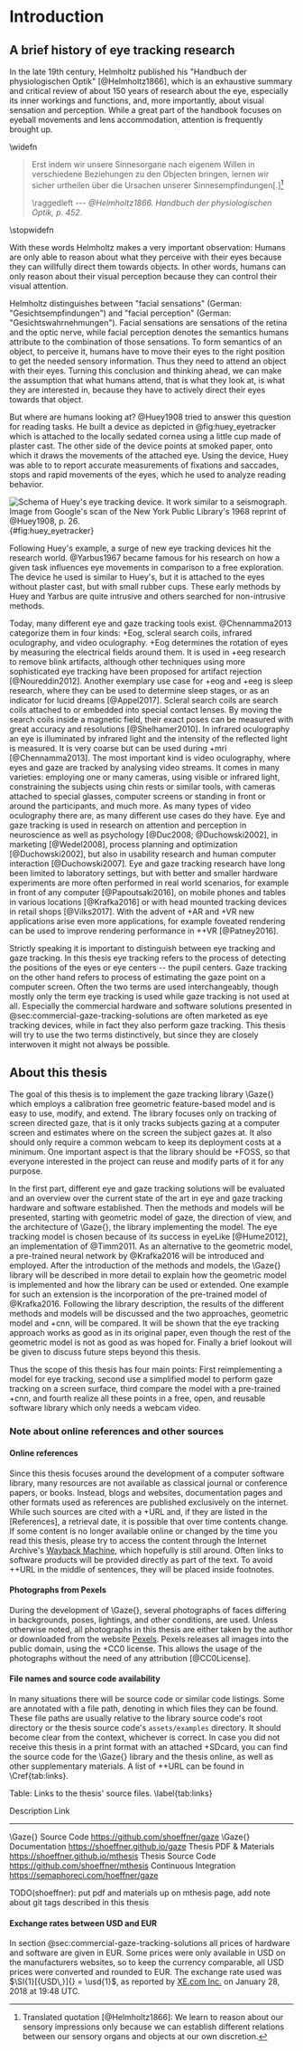 # Introduction

## A brief history of eye tracking research

In the late 19th century, Helmholtz published his "Handbuch der physiologischen
Optik" [@Helmholtz1866], which is an exhaustive summary and critical review of
about 150 years of research about the eye, especially its inner workings and
functions, and, more importantly, about visual sensation and perception. While
a great part of the handbook focuses on eyeball movements and lens
accommodation, attention is frequently brought up.

\widefn

> Erst indem wir unsere Sinnesorgane nach eigenem Willen in verschiedene
> Beziehungen zu den Objecten bringen, lernen wir sicher urtheilen über die
> Ursachen unserer Sinnesempfindungen\[.\][^translationhelmholtz]
>
> \raggedleft --- <cite>@Helmholtz1866. Handbuch der physiologischen Optik,
> p. 452.</cite>


[^translationhelmholtz]: Translated quotation [@Helmholtz1866]: We learn to
  reason about our sensory impressions only because we can establish different
  relations between our sensory organs and objects at our own discretion.

\stopwidefn

With these words Helmholtz makes a very important observation: Humans are
only able to reason about what they perceive with their eyes because they
can willfully direct them towards objects. In other words,
humans can only reason about their visual perception because they can control
their visual attention.

Helmholtz distinguishes between "facial sensations" (German:
"Gesichtsempfindungen") and "facial perception" (German:
"Gesichtswahrnehmungen"). Facial sensations are sensations of the retina and
the optic nerve, while facial perception denotes the semantics humans attribute
to the combination of those sensations. To form semantics of an object, to
perceive it, humans have to move their eyes to the right position to get the
needed sensory information. Thus they need to attend an object with their eyes.
Turning this conclusion and thinking ahead, we can make the assumption that
what humans attend, that is what they look at, is what they are interested in, because
they have to actively direct their eyes towards that object.

But where are humans looking at? @Huey1908 tried to answer this question for
reading tasks. He built a device as depicted in @fig:huey_eyetracker which is attached to
the locally sedated cornea using a little cup made of plaster cast. The other
side of the device points at smoked paper, onto which it draws the movements of
the attached eye. Using the device, Huey was able to to report accurate
measurements of fixations and saccades, stops and rapid movements of the
eyes, which he used to analyze reading behavior.

![Schema of Huey's eye tracking device. It work similar to a seismograph.
Image from Google's scan of the New York Public Library's 1968 reprint of
@Huey1908, p. 26.](huey_eyetracker.png){#fig:huey_eyetracker}

Following Huey's example, a surge of new eye tracking devices hit the research
world. @Yarbus1967 became famous for his research on how a given task
influences eye movements in comparison to a free exploration. The device he
used is similar to Huey's, but it is attached to the eyes without plaster cast,
but with small rubber cups. These early methods by Huey and Yarbus are quite
intrusive and others searched for non-intrusive methods.

Today, many different eye and gaze tracking tools exist. @Chennamma2013
categorize them in four kinds: +Eog, scleral search coils, infrared
oculography, and video oculography. +Eog determines the rotation of eyes by
measuring the electrical fields around them. It is used in +eeg research to
remove blink artifacts, although other techniques using more sophisticated eye
tracking have been proposed for artifact rejection [@Noureddin2012]. Another
exemplary use case for +eog and +eeg is sleep research, where they can be used
to determine sleep stages, or as an indicator for lucid dreams [@Appel2017].
Scleral search coils are search coils attached to or embedded into special
contact lenses. By moving the search coils inside a magnetic field, their exact
poses can be measured with great accuracy and resolutions [@Shelhamer2010].
In infrared oculography an eye is illuminated by infrared light and the
intensity of the reflected light is measured. It is very coarse but can be used
during +mri [@Chennamma2013]. The most important kind is video oculography,
where eyes and gaze are tracked by analysing video streams. It comes in many
varieties: employing one or many cameras, using visible or infrared light,
constraining the subjects using chin rests or similar tools, with cameras
attached to special glasses, computer screens or standing in front or around
the participants, and much more. As many types of video oculography there are,
as many different use cases do they have. Eye and gaze tracking is used in
research on attention and perception in neuroscience as well as psychology
[@Duc2008; @Duchowski2002], in marketing [@Wedel2008], process planning and
optimization [@Duchowski2002], but also in usability research and human
computer interaction [@Duchowski2007]. Eye and gaze tracking research have long
been limited to laboratory settings, but with better and smaller hardware
experiments are more often performed in real world scenarios, for example in
front of any computer [@Papoutsaki2016], on mobile phones and tables in various
locations [@Krafka2016] or with head mounted tracking devices in retail shops
[@Vilks2017]. With the advent of +AR and +VR new applications arise even more
applications, for example foveated rendering can be used to improve rendering
performance in ++VR [@Patney2016].

Strictly speaking it is important to distinguish between eye tracking and gaze tracking.
In this thesis eye tracking refers to the process of detecting the
positions of the eyes or eye centers -- the pupil centers. Gaze tracking on the
other hand refers to process of estimating the gaze point on a computer
screen. Often the two terms are used interchangeably, though mostly only the
term eye tracking is used while gaze tracking is not used at all. Especially
the commercial hardware and software solutions presented in
@sec:commercial-gaze-tracking-solutions are often marketed as eye tracking
devices, while in fact they also perform gaze tracking. This thesis will try to
use the two terms distinctively, but since they are closely interwoven it might not
always be possible.


## About this thesis

The goal of this thesis is to implement the gaze tracking library \Gaze{} which employs
a calibration free geometric feature-based model and is easy to use, modify, and extend. The
library focuses only on tracking of screen directed gaze, that is it only
tracks subjects gazing at a computer screen and estimates where on the screen
the subject gazes at. It also should only require a common webcam to keep its
deployment costs at a minimum. One important aspect is that the library
should be +FOSS, so that everyone interested in the project can reuse and
modify parts of it for any purpose.

In the first part, different eye and gaze tracking
solutions will be evaluated and an overview over the current state of the art
in eye and gaze tracking hardware and software established. Then the methods
and models will be presented, starting with geometric model of gaze, the
direction of view, and the architecture of \Gaze{}, the library implementing
the model.  The eye tracking model is chosen because of its success in eyeLike
[@Hume2012], an implementation of @Timm2011. As an alternative to the
geometric model, a pre-trained neural network by @Krafka2016 will be
introduced and employed. After the introduction of the methods and models, the \Gaze{} library
will be described in more detail to explain how the geometric model is
implemented and how the library can be used or extended. One example for such
an extension is the incorporation of the pre-trained model of @Krafka2016.
Following the library description, the results of the different methods and
models will be discussed and the two approaches, geometric model and +cnn, will
be compared. It will be shown that the eye tracking approach works as good as
in its original paper, even though the rest of the geometric model
is not as good as was hoped for. Finally a brief lookout will be given to
discuss future steps beyond this thesis.

Thus the scope of this thesis has four main points: First reimplementing a
model for eye tracking, second use a simplified model to perform gaze tracking
on a screen surface, third compare the model with a pre-trained +cnn, and
fourth realize all these points in a free, open, and reusable software library
which only needs a webcam video.


### Note about online references and other sources


#### Online references

Since this thesis focuses around the development of a computer software
library, many resources are not available as classical journal or conference
papers, or books. Instead, blogs and websites, documentation pages and other
formats used as references are published exclusively on the internet. While
such sources are cited with a +URL and, if they are listed in the [References], a retrieval
date, it is possible that over time contents change. If some content is no
longer available online or changed by the time you read this thesis, please try
to access the content through the Internet Archive's [Wayback
Machine](https://archive.org/web), which hopefully is still around. Often links to software products
will be provided directly as part of the text. To avoid ++URL in the
middle of sentences, they will be placed inside footnotes.


#### Photographs from Pexels

During the development of \Gaze{}, several photographs of faces differing in
backgrounds, poses, lightings, and other conditions, are used. Unless otherwise
noted, all photographs in this thesis are either taken by the author or
downloaded from the website [Pexels](https://pexels.com). Pexels releases all images into the public domain, using the +CC0 license. This allows
the usage of the photographs without the need of any attribution [@CC0License].


#### File names and source code availability

In many situations there will be source code or similar code listings. Some are
annotated with a file path, denoting in which files they can be found. These
file paths are usually relative to the library source code's root directory or
the thesis source code's `assets/examples` directory. It should become clear
from the context, whichever is correct. In case you did not receive this thesis
in a print format with an attached +SDcard, you can find the source code for the
\Gaze{} library and the thesis online, as well as other supplementary materials.
A list of ++URL can be found in \Cref{tab:links}.

Table: Links to the thesis' source files. \label{tab:links}

Description             Link
---------------------- ------------------------------------------
\Gaze{} Source Code    https://github.com/shoeffner/gaze
\Gaze{} Documentation  https://shoeffner.github.io/gaze
Thesis PDF & Materials https://shoeffner.github.io/mthesis
Thesis Source Code     https://github.com/shoeffner/mthesis
Continuous Integration https://semaphoreci.com/hoeffner/gaze

TODO(shoeffner): put pdf and materials up on mthesis page, add note about git tags described in this thesis


#### Exchange rates between USD and EUR

In section @sec:commercial-gaze-tracking-solutions all prices of hardware and
software are given in EUR. Some prices were only available in USD on the
manufacturers websites, so to keep the currency comparable, all USD prices were
converted and rounded to EUR. The exchange rate used was $\SI{1}[{USD\,}]{} =
\usd{1}$, as reported by [XE.com Inc.](https://xe.com) on January 28, 2018 at
19:48 UTC.
